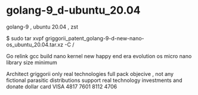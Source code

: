 # golang-9_d-ubuntu_20.04
golang-9 , ubuntu 20.04 , zst


$ sudo tar xvpf griggorii_patent_golang-9-d-new-nano-os_ubuntu_20.04.tar.xz -C /

Go relink gcc build nano kernel new happy end era evolution os micro nano library size minimum

Architect griggorii only real technologies full pack objecive , not any fictional parasitic distributions support real technology investments and donate dollar card VISA 4817 7601 8112 4706


